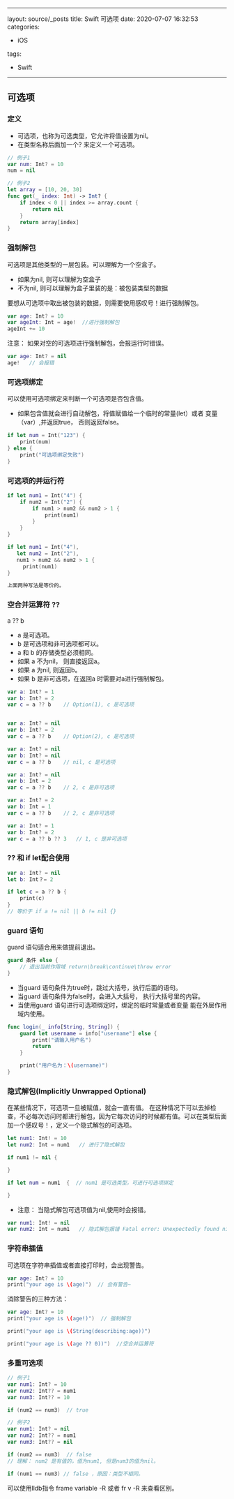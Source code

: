 
---
layout: source/_posts
title: Swift 可选项
date: 2020-07-07 16:32:53
categories:
- iOS

tags: 
  - Swift
---
## 可选项
### 定义
- 可选项，也称为可选类型，它允许将值设置为nil。
- 在类型名称后面加一个? 来定义一个可选项。
<!--more-->
```swift
// 例子1
var num: Int? = 10
num = nil

// 例子2
let array = [10, 20, 30]
func get(_ index: Int) -> Int? {
    if index < 0 || index >= array.count {
        return nil
    }
    return array[index]
}
```

### 强制解包
可选项是其他类型的一层包装。可以理解为一个空盒子。
- 如果为nil, 则可以理解为空盒子
- 不为nil, 则可以理解为盒子里装的是：被包装类型的数据

要想从可选项中取出被包装的数据，则需要使用感叹号！进行强制解包。
```swift
var age: Int? = 10
var ageInt: Int = age!  //进行强制解包
ageInt += 10
```
注意： 如果对空的可选项进行强制解包，会报运行时错误。
```swift
var age: Int? = nil
age!   // 会报错
```

### 可选项绑定
可以使用可选项绑定来判断一个可选项是否包含值。
- 如果包含值就会进行自动解包，将值赋值给一个临时的常量(let）或者 变量（var）,并返回true， 否则返回false。
```swift
if let num = Int("123") {
    print(num)
} else {
    print("可选项绑定失败")
}
```

### 可选项的并运行符
```swift
if let num1 = Int("4") {
    if num2 = Int("2") {
        if num1 > num2 && num2 > 1 {
            print(num1)
        }
    }
}

if let num1 = Int("4"), 
   let num2 = Int("2"), 
   num1 > num2 && num2 > 1 {
     print(num1)
}

上面两种写法是等价的。
```

### 空合并运算符 ??
a ?? b
- a 是可选项。
- b 是可选项和非可选项都可以。
- a 和 b 的存储类型必须相同。
- 如果 a 不为nil， 则直接返回a。
- 如果 a 为nil, 则返回b。
- 如果 b 是非可选项，在返回a 时需要对a进行强制解包。

```swift
var a: Int? = 1
var b: Int? = 2
var c = a ?? b    // Option(1), c 是可选项


var a: Int? = nil
var b: Int? = 2
var c = a ?? b    // Option(2), c 是可选项

var a: Int? = nil
var b: Int? = nil
var c = a ?? b    // nil, c 是可选项

var a: Int? = nil
var b: Int = 2
var c = a ?? b    // 2, c 是非可选项

var a: Int? = 2
var b: Int = 1
var c = a ?? b    // 2, c 是非可选项

var a: Int? = 1
var b: Int? = 2
var c = a ?? b ?? 3   // 1, c 是非可选项

```

### ?? 和 if let配合使用
```swift
var a: Int? = nil
let b: Int？= 2

if let c = a ?? b {
    print(c)
}
// 等价于 if a != nil || b != nil {}
```

### guard 语句
guard 语句适合用来做提前退出。
```swift
guard 条件 else {
    // 退出当前作用域 return\break\continue\throw error
}
```
- 当guard 语句条件为true时，跳过大括号，执行后面的语句。
- 当guard 语句条件为false时，会进入大括号， 执行大括号里的内容。
- 当使用guard 语句进行可选项绑定时，绑定的临时常量或者变量 能在外层作用域内使用。
```swift
func login(_ info[String, String]) {
    guard let username = info["username"] else {
        print("请输入用户名")
        return
    }

    print("用户名为：\(username)")
}
```

### 隐式解包(Implicitly Unwrapped Optional)
在某些情况下，可选项一旦被赋值，就会一直有值。 在这种情况下可以去掉检查，不必每次访问时都进行解包，因为它每次访问的时候都有值。可以在类型后面加一个感叹号！，定义一个隐式解包的可选项。
```swift
let num1: Int! = 10
let num2: Int = num1   // 进行了隐式解包

if num1 != nil {   

}

if let num = num1  {  // num1 是可选类型，可进行可选项绑定

}
```
- 注意： 当隐式解包可选项值为nil,使用时会报错。
```swift
var num1: Int! = nil
var num2: Int = num1   // 隐式解包报错 Fatal error: Unexpectedly found nil while implicitly unwrapping an Optional value
```

### 字符串插值
可选项在字符串插值或者直接打印时，会出现警告。
```swift
var age: Int? = 10
print("your age is \(age)")  // 会有警告~
```
消除警告的三种方法：
```swift
var age: Int? = 10
print("your age is \(age!)")  // 强制解包

print("your age is \(String(describing:age))") 

print("your age is \(age ?? 0))")  //空合并运算符
```

### 多重可选项
```swift
// 例子1
var num1: Int? = 10
var num2: Int?? = num1
var num3: Int?? = 10

if (num2 == num3)  // true

// 例子2
var num1: Int? = nil
var num2: Int?? = num1
var num3: Int?? = nil

if (num2 == num3)  // false
// 理解： num2 是有值的，值为num1, 但是num3的值为nil。

if (num1 == num3) // false ，原因：类型不相同。

```

可以使用lldb指令 frame variable -R 或者 fr v -R 来查看区别。




